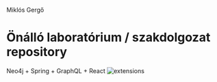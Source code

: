 Miklós Gergő 
# Önálló laboratórium / szakdolgozat repository

Neo4j + Spring + GraphQL + React
![extensions](img/logo1.PNG)
